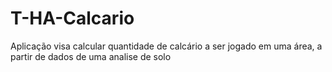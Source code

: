 # T-HA-Calcario
Aplicação visa calcular quantidade de calcário a ser jogado em uma área, a partir de dados de uma analise de solo 
